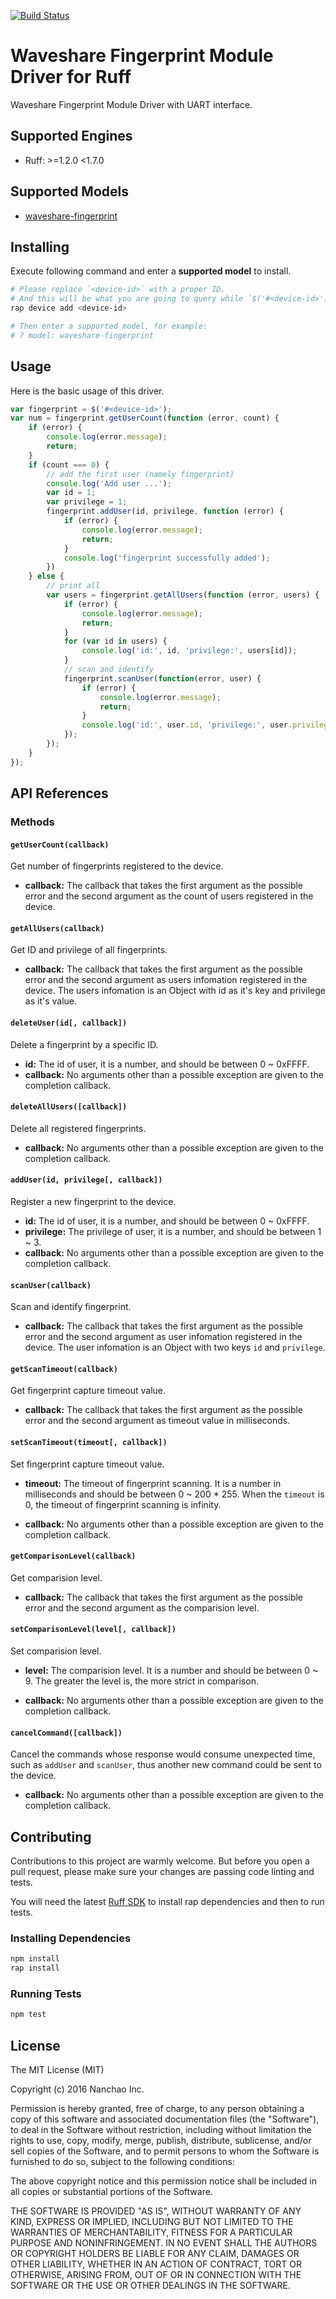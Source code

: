 [![Build Status](https://travis-ci.org/ruff-drivers/waveshare-fingerprint.svg)](https://travis-ci.org/ruff-drivers/waveshare-fingerprint)

# Waveshare Fingerprint Module Driver for Ruff

Waveshare Fingerprint Module Driver with UART interface.

## Supported Engines

* Ruff: >=1.2.0 <1.7.0

## Supported Models

- [waveshare-fingerprint](https://rap.ruff.io/devices/waveshare-fingerprint)

## Installing

Execute following command and enter a **supported model** to install.

```sh
# Please replace `<device-id>` with a proper ID.
# And this will be what you are going to query while `$('#<device-id>')`.
rap device add <device-id>

# Then enter a supported model, for example:
# ? model: waveshare-fingerprint
```

## Usage

Here is the basic usage of this driver.

```js
var fingerprint = $('#<device-id>');
var num = fingerprint.getUserCount(function (error, count) {
    if (error) {
        console.log(error.message);
        return;
    }
    if (count === 0) {
        // add the first user (namely fingerprint)
        console.log('Add user ...');
        var id = 1;
        var privilege = 1;
        fingerprint.addUser(id, privilege, function (error) {
            if (error) {
                console.log(error.message);
                return;
            }
            console.log('fingerprint successfully added');
        })
    } else {
        // print all
        var users = fingerprint.getAllUsers(function (error, users) {
            if (error) {
                console.log(error.message);
                return;
            }
            for (var id in users) {
                console.log('id:', id, 'privilege:', users[id]);
            }
            // scan and identify
            fingerprint.scanUser(function(error, user) {
                if (error) {
                    console.log(error.message);
                    return;
                }
                console.log('id:', user.id, 'privilege:', user.privilege)
            });
        });
    }
});
```

## API References

### Methods

#### `getUserCount(callback)`

Get number of fingerprints registered to the device.

- **callback:** The callback that takes the first argument as the possible error and the second argument as the count of users registered in the device.

#### `getAllUsers(callback)`

Get ID and privilege of all fingerprints.

- **callback:** The callback that takes the first argument as the possible error and the second argument as users infomation registered in the device.
The users infomation is an Object with id as it's key and privilege as it's value.

#### `deleteUser(id[, callback])`

Delete a fingerprint by a specific ID.

- **id:** The id of user, it is a number, and should be between 0 ~ 0xFFFF.
- **callback:** No arguments other than a possible exception are given to the completion callback.

#### `deleteAllUsers([callback])`

Delete all registered fingerprints.

- **callback:** No arguments other than a possible exception are given to the completion callback.

#### `addUser(id, privilege[, callback])`

Register a new fingerprint to the device.

- **id:** The id of user, it is a number, and should be between 0 ~ 0xFFFF.
- **privilege:** The privilege of user, it is a number, and should be between 1 ~ 3.
- **callback:** No arguments other than a possible exception are given to the completion callback.

#### `scanUser(callback)`

Scan and identify fingerprint.

- **callback:** The callback that takes the first argument as the possible error and the second argument as user infomation registered in the device.
The user infomation is an Object with two keys `id` and `privilege`.

#### `getScanTimeout(callback)`

Get fingerprint capture timeout value.

- **callback:** The callback that takes the first argument as the possible error and the second argument as timeout value in milliseconds.

#### `setScanTimeout(timeout[, callback])`

Set fingerprint capture timeout value.

- **timeout:** The timeout of fingerprint scanning. It is a number in milliseconds and should be between 0 ~ 200 * 255.
When the `timeout` is 0, the timeout of fingerprint scanning is infinity.

- **callback:** No arguments other than a possible exception are given to the completion callback.

#### `getComparisonLevel(callback)`

Get comparision level.

- **callback:** The callback that takes the first argument as the possible error and the second argument as the comparision level.

#### `setComparisonLevel(level[, callback])`

Set comparision level.

- **level:** The comparision level. It is a number and should be between 0 ~ 9. The greater the level is, the more strict in comparison.

- **callback:** No arguments other than a possible exception are given to the completion callback.

#### `cancelCommand([callback])`

Cancel the commands whose response would consume unexpected time, such as `addUser` and `scanUser`, thus another new command could be sent to the device.

- **callback:** No arguments other than a possible exception are given to the completion callback.

## Contributing

Contributions to this project are warmly welcome. But before you open a pull request, please make sure your changes are passing code linting and tests.

You will need the latest [Ruff SDK](https://ruff.io/) to install rap dependencies and then to run tests.

### Installing Dependencies

```sh
npm install
rap install
```

### Running Tests

```sh
npm test
```

## License

The MIT License (MIT)

Copyright (c) 2016 Nanchao Inc.

Permission is hereby granted, free of charge, to any person obtaining a copy of this software and associated documentation files (the "Software"), to deal in the Software without restriction, including without limitation the rights to use, copy, modify, merge, publish, distribute, sublicense, and/or sell copies of the Software, and to permit persons to whom the Software is furnished to do so, subject to the following conditions:

The above copyright notice and this permission notice shall be included in all copies or substantial portions of the Software.

THE SOFTWARE IS PROVIDED "AS IS", WITHOUT WARRANTY OF ANY KIND, EXPRESS OR IMPLIED, INCLUDING BUT NOT LIMITED TO THE WARRANTIES OF MERCHANTABILITY, FITNESS FOR A PARTICULAR PURPOSE AND NONINFRINGEMENT. IN NO EVENT SHALL THE AUTHORS OR COPYRIGHT HOLDERS BE LIABLE FOR ANY CLAIM, DAMAGES OR OTHER LIABILITY, WHETHER IN AN ACTION OF CONTRACT, TORT OR OTHERWISE, ARISING FROM, OUT OF OR IN CONNECTION WITH THE SOFTWARE OR THE USE OR OTHER DEALINGS IN THE SOFTWARE.
